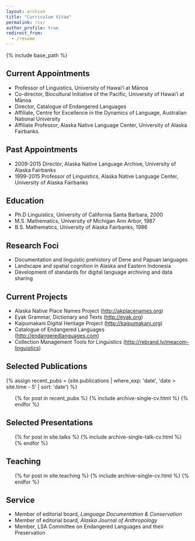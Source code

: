 ```yaml
---
layout: archive
title: "Curriculum Vitae"
permalink: /cv/
author_profile: true
redirect_from:
  - /resume
---
```


{% include base_path %}


## Current Appointments

* Professor of Linguistics, University of Hawai‘i at Mānoa
* Co-director, Biocultural Initiative of the Pacific, University of Hawai‘i at Mānoa
* Director, Catalogue of Endangered Languages
* Affiliate, Centre for Excellence in the Dynamics of Language, Australian National University
* Affiliate Professor, Alaska Native Language Center, University of Alaska Fairbanks

## Past Appointments

* 2009-2015	Director, Alaska Native Language Archive, University of Alaska Fairbanks
* 1999-2015	Professor of Linguistics, Alaska Native Language Center,
University of Alaska Fairbanks

## Education

* Ph.D Linguistics, University of California Santa Barbara, 2000
* M.S. Mathematics, University of Michigan Ann Arbor, 1987
* B.S. Mathematics, University of Alaska Fairbanks, 1986

## Research Foci

* Documentation and linguistic prehistory of Dene and Papuan languages
* Landscape and spatial cognition in Alaska and Eastern Indonesia
* Development of standards for digital language archiving and data sharing

## Current Projects

* Alaska Native Place Names Project (http://akplacenames.org)
* Eyak Grammar, Dictionary and Texts (http://eyak.org)
* Kaipumakani Digital Heritage Project (http://kaipumakani.org)
* Catalogue of Endangered Languages (http://endangeredlanguages.com)
* Collection Management Tools for Linguistics (http://rebrand.ly/meacom-linguistics)

## Selected Publications

  {% assign recent_pubs = (site.publications | where_exp: 'date', 'date > site.time - 5' | sort: 'date') %}
  <!-- {{ site.time | date: '%y' }} -->
  <ul>{% for post in recent_pubs %}
    {% include archive-single-cv.html %}
  {% endfor %}</ul>

## Selected Presentations

  <ul>{% for post in site.talks %}
    {% include archive-single-talk-cv.html %}
  {% endfor %}</ul>

## Teaching

  <ul>{% for post in site.teaching %}
    {% include archive-single-cv.html %}
  {% endfor %}</ul>

## Service

* Member of editorial board, <i>Language Documentation &amp; Conservation</i>
* Member of editorial board, <i>Alaska Journal of Anthropology</i>
* Member, LSA Committee on Endangered Languages and their Preservation
